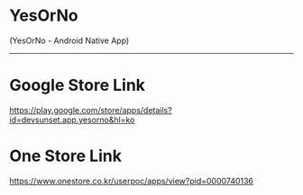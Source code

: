 
# YesOrNo

(YesOrNo - Android Native App)

---------------------------------------------------------------

# Google Store Link
https://play.google.com/store/apps/details?id=devsunset.app.yesorno&hl=ko

# One Store Link
https://www.onestore.co.kr/userpoc/apps/view?pid=0000740136



